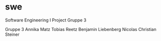 # swe
Software Engineering I Project Gruppe 3


Gruppe 3
Annika Matz
Tobias Reetz
Benjamin Liebenberg
Nicolas
Christian Steiner
